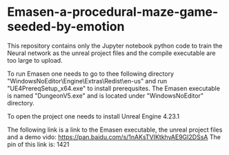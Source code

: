 # Emasen-a-procedural-maze-game-seeded-by-emotion

This repository contains only the Jupyter notebook python code to train the Neural network as the unreal project files and the compile executable are too large to upload.

To run Emasen one needs to go to thee following directory "WindowsNoEditor\Engine\Extras\Redist\en-us" and run "UE4PrereqSetup_x64.exe" to install prerequsites.
The Emasen executable is named "DungeonV5.exe" and is located under "WindowsNoEditor" directory.

To open the project one needs to install Unreal Engine 4.23.1

The following link is a link to the Emasen executable, the unreal project files and a demo vido: https://pan.baidu.com/s/1nAKsTVIKtkhyAE9GI2DSsA
The pin of this link is: 1421
